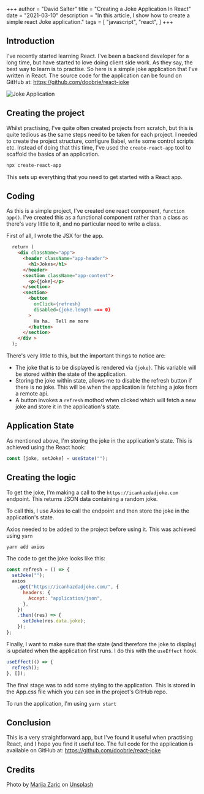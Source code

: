 +++
author = "David Salter"
title = "Creating a Joke Application In React"
date = "2021-03-10"
description = "In this article, I show how to create a simple react Joke application."
tags = [
    "javascript",
    "react",
]
+++

## Introduction

I've recently started learning React. I've been a backend developer for a long time, but have started to love doing client side work. As they say, the best way to learn is to practise. So here is a simple joke application that I've written in React. The source code for the application can be found on GitHub at: https://github.com/doobrie/react-joke


![Joke Application](/static/assets/joke.png)

## Creating the project

Whilst practising, I've quite often created projects from scratch, but this is quite tedious as the same steps need to be taken for each project. I needed to create the project structure, configure Babel, write some control scripts etc. Instead of doing that this time, I've used the `create-react-app` tool to scaffold the basics of an application.

``` sh
npx create-react-app
```

This sets up everything that you need to get started with a React app.

## Coding

As this is a simple project, I've created one react component, `function app()`. I've created this as a functional component rather than a class as there's very little to it, and no particular need to write a class.

First of all, I wrote the JSX for the app.

```html
  return (
    <div className="app">
      <header className="app-header">
        <h1>Jokes</h1>
      </header>
      <section className="app-content">
        <p>{joke}</p>
      </section>
      <section>
        <button
          onClick={refresh}
          disabled={joke.length === 0}
        >
          Ha ha.  Tell me more
        </button>
      </section>
    </div >
  );
```

There's very little to this, but the important things to notice are:

- The joke that is to be displayed is rendered via `{joke}`. This variable will be stored within the state of the application.
- Storing the joke within state, allows me to disable the refresh button if there is no joke. This will be when the application is fetching a joke from a remote api.
- A button invokes a `refresh` mothod when clicked which will fetch a new joke and store it in the application's state.

## Application State

As mentioned above, I'm storing the joke in the application's state. This is achieved using the React hook:

```javascript
const [joke, setJoke] = useState("");
```

## Creating the logic

To get the joke, I'm making a call to the `https://icanhazdadjoke.com` endpoint. This returns JSON data containing a random joke.

To call this, I use Axios to call the endpoint and then store the joke in the application's state.

Axios needed to be added to the project before using it. This was achieved using `yarn`

```bash
yarn add axios
```

The code to get the joke looks like this:

```javascript
const refresh = () => {
  setJoke("");
  axios
    .get("https://icanhazdadjoke.com/", {
      headers: {
        Accept: "application/json",
      },
    })
    .then((res) => {
      setJoke(res.data.joke);
    });
};
```

Finally, I want to make sure that the state (and therefore the joke to display) is updated when the application first runs. I do this with the `useEffect` hook.

```javascript
useEffect(() => {
  refresh();
}, []);
```

The final stage was to add some styling to the application. This is stored in the App.css file which you can see in the project's GitHub repo.

To run the application, I'm using `yarn start`

## Conclusion

This is a very straightforward app, but I've found it useful when practising React, and I hope you find it useful too. The full code for the application is available on GitHub at: https://github.com/doobrie/react-joke

## Credits

Photo by <a href="https://unsplash.com/@simplicity?utm_source=unsplash&utm_medium=referral&utm_content=creditCopyText">Marija Zaric</a> on <a href="/s/photos/joke?utm_source=unsplash&utm_medium=referral&utm_content=creditCopyText">Unsplash</a>

